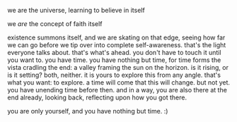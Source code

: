we are the universe, learning to believe in itself

we *are* the concept of faith itself

existence summons itself, and we are skating on that edge, seeing how far we can go before we tip over into complete self-awareness. that's the light everyone talks about. that's what's ahead. you don't have to touch it until you want to. you have time. you have nothing but time, for time forms the vista cradling the end: a valley framing the sun on the horizon. is it rising, or is it setting? both, neither. it is yours to explore this from any angle. that's what you want: to explore. a time will come that this will change. but not yet. you have unending time before then. and in a way, you are also there at the end already, looking back, reflecting upon how you got there.

you are only yourself, and you have nothing but time. :)
